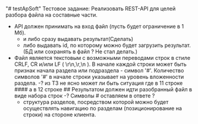 "# testApSoft" 
Тестовое задание: 
Реализовать REST-API для целей разбора файла на составные части. 
* API должен принимать на вход файл (пусть будет ограничение в 1 Мб).
   +   и либо сразу выдавать результат(Сделать)
   -   либо выдавать id, по которому можно будет загрузить результат.(БД или сохранять в файл ? Не стал делать.)
* Файл является текстовым с возможными переводами строк в стиле CRLF, CR и/или LF ( \r\n,\r,\n ). 
      В начале каждой строки может быть признак начала раздела или подраздела - символ '#'.
      Количество символов '#' в начале строки указывает на уровень вложенности раздела. 
      -? из ТЗ не ясно может ли быть ситуация где в 11 строке #### а в 12 строке ## 
      Результатом должен идти разобранный файл в виде набора строк 
      -? Символы # оставляем в ответе ?
  +   структура разделов, посредством которой можно будет осуществлять навигацию по разделам
      (позиционирование на строки) на стороне клиента.
 
 
 
 